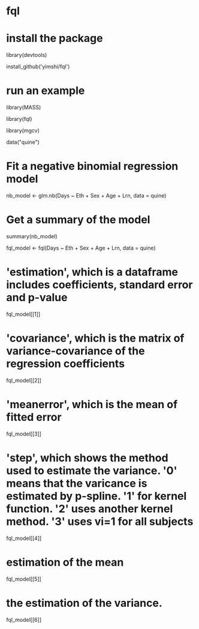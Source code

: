 # fql
# install the package
library(devtools) 

install_github('yimshi/fql')

# run an example
library(MASS)

library(fql)

library(mgcv)

data("quine")
# Fit a negative binomial regression model
nb_model <- glm.nb(Days ~ Eth + Sex + Age + Lrn, data = quine)
# Get a summary of the model
summary(nb_model)

fql_model <- fql(Days ~ Eth + Sex + Age + Lrn, data = quine)
# 'estimation', which is a dataframe includes coefficients, standard error and p-value
fql_model[[1]]
# 'covariance', which is the matrix of variance-covariance of the regression coefficients
fql_model[[2]]
# 'meanerror', which is the mean of fitted error
fql_model[[3]]
# 'step', which shows the method used to estimate the variance. '0' means that the varicance is estimated by p-spline. '1' for kernel function. '2' uses another kernel method. '3' uses vi=1 for all subjects
fql_model[[4]]
# estimation of the mean
fql_model[[5]]
# the estimation of the variance.
fql_model[[6]]
